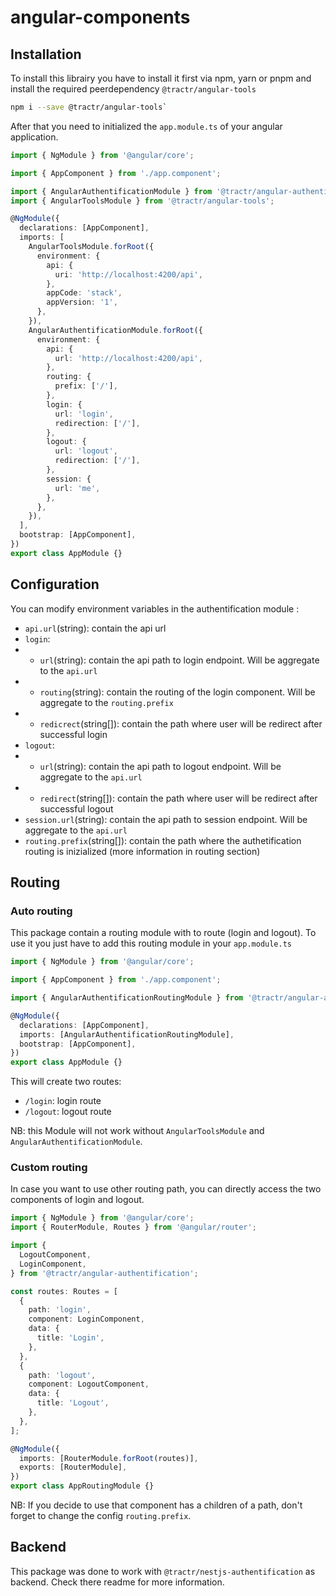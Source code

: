 # angular-components

## Installation

To install this librairy you have to install it first via npm, yarn or pnpm and
install the required peerdependency `@tractr/angular-tools`

```bash
npm i --save @tractr/angular-tools`
```

After that you need to initialized the `app.module.ts` of your angular
application.

```typescript
import { NgModule } from '@angular/core';

import { AppComponent } from './app.component';

import { AngularAuthentificationModule } from '@tractr/angular-authentification';
import { AngularToolsModule } from '@tractr/angular-tools';

@NgModule({
  declarations: [AppComponent],
  imports: [
    AngularToolsModule.forRoot({
      environment: {
        api: {
          uri: 'http://localhost:4200/api',
        },
        appCode: 'stack',
        appVersion: '1',
      },
    }),
    AngularAuthentificationModule.forRoot({
      environment: {
        api: {
          url: 'http://localhost:4200/api',
        },
        routing: {
          prefix: ['/'],
        },
        login: {
          url: 'login',
          redirection: ['/'],
        },
        logout: {
          url: 'logout',
          redirection: ['/'],
        },
        session: {
          url: 'me',
        },
      },
    }),
  ],
  bootstrap: [AppComponent],
})
export class AppModule {}
```

## Configuration

You can modify environment variables in the authentification module :

- `api.url`(string): contain the api url
- `login`:
- - `url`(string): contain the api path to login endpoint. Will be aggregate to
    the `api.url`
- - `routing`(string): contain the routing of the login component. Will be
    aggregate to the `routing.prefix`
- - `redicrect`(string[]): contain the path where user will be redirect after
    successful login
- `logout`:
- - `url`(string): contain the api path to logout endpoint. Will be aggregate to
    the `api.url`
- - `redirect`(string[]): contain the path where user will be redirect after
    successful logout
- `session.url`(string): contain the api path to session endpoint. Will be
  aggregate to the `api.url`
- `routing.prefix`(string[]): contain the path where the authetification routing
  is inizialized (more information in routing section)

## Routing

### Auto routing

This package contain a routing module with to route (login and logout). To use
it you just have to add this routing module in your `app.module.ts`

```typescript
import { NgModule } from '@angular/core';

import { AppComponent } from './app.component';

import { AngularAuthentificationRoutingModule } from '@tractr/angular-authentification';

@NgModule({
  declarations: [AppComponent],
  imports: [AngularAuthentificationRoutingModule],
  bootstrap: [AppComponent],
})
export class AppModule {}
```

This will create two routes:

- `/login`: login route
- `/logout`: logout route

NB: this Module will not work without `AngularToolsModule` and
`AngularAuthentificationModule`.

### Custom routing

In case you want to use other routing path, you can directly access the two
components of login and logout.

```typescript
import { NgModule } from '@angular/core';
import { RouterModule, Routes } from '@angular/router';

import {
  LogoutComponent,
  LoginComponent,
} from '@tractr/angular-authentification';

const routes: Routes = [
  {
    path: 'login',
    component: LoginComponent,
    data: {
      title: 'Login',
    },
  },
  {
    path: 'logout',
    component: LogoutComponent,
    data: {
      title: 'Logout',
    },
  },
];

@NgModule({
  imports: [RouterModule.forRoot(routes)],
  exports: [RouterModule],
})
export class AppRoutingModule {}
```

NB: If you decide to use that component has a children of a path, don't forget
to change the config `routing.prefix`.

## Backend

This package was done to work with `@tractr/nestjs-authentification` as backend.
Check there readme for more information.
